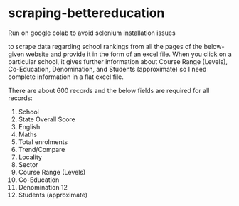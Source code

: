 # scraping-bettereducation

Run on google colab to avoid selenium installation issues

to scrape data regarding school rankings from all the pages of the below-given website and provide it in the form of an excel file. When you click on a particular school, it gives further information about Course Range (Levels), Co-Education, Denomination, and Students (approximate) so I need complete information in a flat excel file.


There are about 600 records and the below fields are required for all records:

1. School
2. State Overall Score
3. English
4. Maths
5. Total enrolments
6. Trend/Compare
7. Locality
8. Sector
9. Course Range (Levels)
10. Co-Education
11. Denomination 12
12. Students (approximate)
